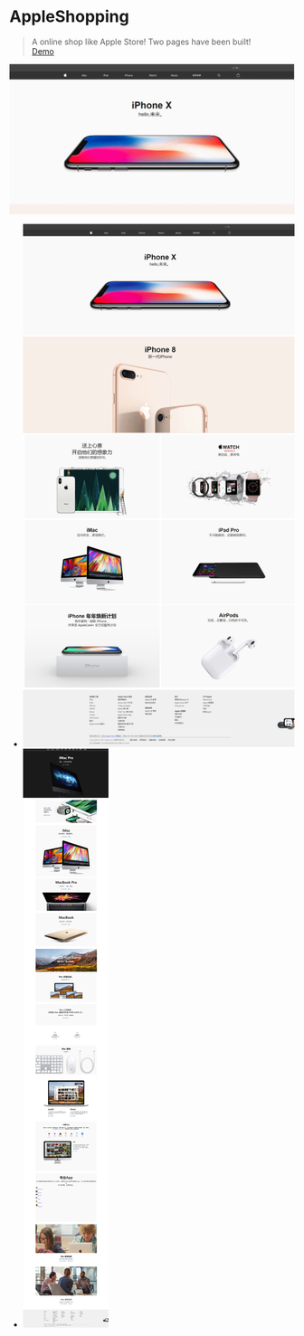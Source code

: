 # AppleShopping
> A online shop like Apple Store! Two pages have been built!
> <br/>
> <a href="http://www.sivan.tech/AppleShopping/" target="_blank">Demo</a>
> <br/>



![](GIF4.gif)



* ![主界面](/description/img/20181112135026.jpg)
* ![Mac界面](/description/img/20181112135136.jpg)